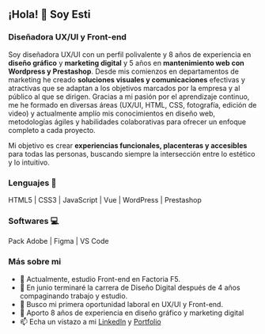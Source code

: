 ## ¡Hola! 👋 Soy Esti  

### Diseñadora UX/UI y Front-end

Soy diseñadora UX/UI con un perfil polivalente y 8 años de experiencia en **diseño gráfico** y **marketing digital** y 5 años en **mantenimiento web con Wordpress y Prestashop**. Desde mis comienzos en departamentos de marketing he creado **soluciones visuales y comunicaciones** efectivas y atractivas que se adaptan a los objetivos marcados por la empresa y al público al que se dirigen. Gracias a mi pasión por el aprendizaje continuo, me he formado en diversas áreas (UX/UI, HTML, CSS, fotografía, edición de video) y actualmente amplío mis conocimientos en diseño web, metodologías ágiles y habilidades colaborativas para ofrecer un enfoque completo a cada proyecto.

Mi objetivo es crear **experiencias funcionales, placenteras y accesibles** para todas las personas, buscando siempre la intersección entre lo estético y lo intuitivo.

### Lenguajes 📖
HTML5 | CSS3 | JavaScript | Vue | WordPress | Prestashop

### Softwares 💻
Pack Adobe |  Figma | VS Code

### Más sobre mi

- 🌱 Actualmente, estudio Front-end en Factoria F5.
- 🔭 En junio terminaré la carrera de Diseño Digital después de 4 años compaginando trabajo y estudio.
- 👯 Busco mi primera oportunidad laboral en UX/UI y Front-end.
- 💬 Aporto 8 años de experiencia en diseño gráfico y marketing digital
- 📫 Echa un vistazo a mi [LinkedIn](https://www.linkedin.com/in/emartinborja/) y [Portfolio](www.emartinborja.myportfolio.com/)
